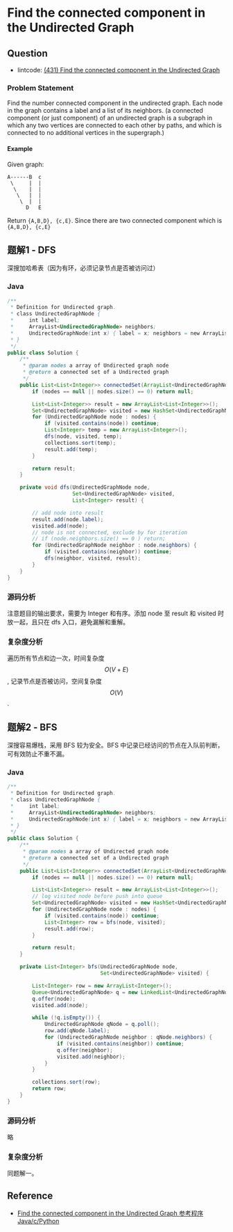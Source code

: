# Find the connected component in the Undirected Graph

## Question

- lintcode: [(431) Find the connected component in the Undirected Graph](http://www.lintcode.com/en/problem/find-the-connected-component-in-the-undirected-graph/)

### Problem Statement

Find the number connected component in the undirected graph. Each node in the
graph contains a label and a list of its neighbors. (a connected component (or
just component) of an undirected graph is a subgraph in which any two vertices
are connected to each other by paths, and which is connected to no additional
vertices in the supergraph.)

#### Example

Given graph:



    A------B  c
     \     |  |
      \    |  |
       \   |  |
        \  |  |
          D   E


Return `{A,B,D}, {c,E}`. Since there are two connected component which is
`{A,B,D}, {c,E}`

## 题解1 - DFS

深搜加哈希表（因为有环，必须记录节点是否被访问过）

### Java

```java
/**
 * Definition for Undirected graph.
 * class UndirectedGraphNode {
 *     int label;
 *     ArrayList<UndirectedGraphNode> neighbors;
 *     UndirectedGraphNode(int x) { label = x; neighbors = new ArrayList<UndirectedGraphNode>(); }
 * }
 */
public class Solution {
    /**
     * @param nodes a array of Undirected graph node
     * @return a connected set of a Undirected graph
     */
    public List<List<Integer>> connectedSet(ArrayList<UndirectedGraphNode> nodes) {
        if (nodes == null || nodes.size() == 0) return null;

        List<List<Integer>> result = new ArrayList<List<Integer>>();
        Set<UndirectedGraphNode> visited = new HashSet<UndirectedGraphNode>();
        for (UndirectedGraphNode node : nodes) {
            if (visited.contains(node)) continue;
            List<Integer> temp = new ArrayList<Integer>();
            dfs(node, visited, temp);
            collections.sort(temp);
            result.add(temp);
        }

        return result;
    }

    private void dfs(UndirectedGraphNode node,
                     Set<UndirectedGraphNode> visited,
                     List<Integer> result) {

        // add node into result
        result.add(node.label);
        visited.add(node);
        // node is not connected, exclude by for iteration
        // if (node.neighbors.size() == 0 ) return;
        for (UndirectedGraphNode neighbor : node.neighbors) {
            if (visited.contains(neighbor)) continue;
            dfs(neighbor, visited, result);
        }
    }
}
```

### 源码分析

注意题目的输出要求，需要为 Integer 和有序。添加 node 至 result 和 visited 时放一起，且只在 dfs 入口，避免漏解和重解。

### 复杂度分析

遍历所有节点和边一次，时间复杂度 $$O(V+E)$$, 记录节点是否被访问，空间复杂度 $$O(V)$$.

## 题解2 - BFS

深搜容易爆栈，采用 BFS 较为安全。BFS 中记录已经访问的节点在入队前判断，可有效防止不重不漏。

### Java

```java
/**
 * Definition for Undirected graph.
 * class UndirectedGraphNode {
 *     int label;
 *     ArrayList<UndirectedGraphNode> neighbors;
 *     UndirectedGraphNode(int x) { label = x; neighbors = new ArrayList<UndirectedGraphNode>(); }
 * }
 */
public class Solution {
    /**
     * @param nodes a array of Undirected graph node
     * @return a connected set of a Undirected graph
     */
    public List<List<Integer>> connectedSet(ArrayList<UndirectedGraphNode> nodes) {
        if (nodes == null || nodes.size() == 0) return null;

        List<List<Integer>> result = new ArrayList<List<Integer>>();
        // log visited node before push into queue
        Set<UndirectedGraphNode> visited = new HashSet<UndirectedGraphNode>();
        for (UndirectedGraphNode node : nodes) {
            if (visited.contains(node)) continue;
            List<Integer> row = bfs(node, visited);
            result.add(row);
        }

        return result;
    }

    private List<Integer> bfs(UndirectedGraphNode node,
                              Set<UndirectedGraphNode> visited) {

        List<Integer> row = new ArrayList<Integer>();
        Queue<UndirectedGraphNode> q = new LinkedList<UndirectedGraphNode>();
        q.offer(node);
        visited.add(node);

        while (!q.isEmpty()) {
            UndirectedGraphNode qNode = q.poll();
            row.add(qNode.label);
            for (UndirectedGraphNode neighbor : qNode.neighbors) {
                if (visited.contains(neighbor)) continue;
                q.offer(neighbor);
                visited.add(neighbor);
            }
        }

        collections.sort(row);
        return row;
    }
}
```

### 源码分析

略

### 复杂度分析

同题解一。

## Reference

- [Find the connected component in the Undirected Graph 参考程序 Java/c/Python](http://www.jiuzhang.com/solutions/find-the-connected-component-in-the-undirected-graph/)
